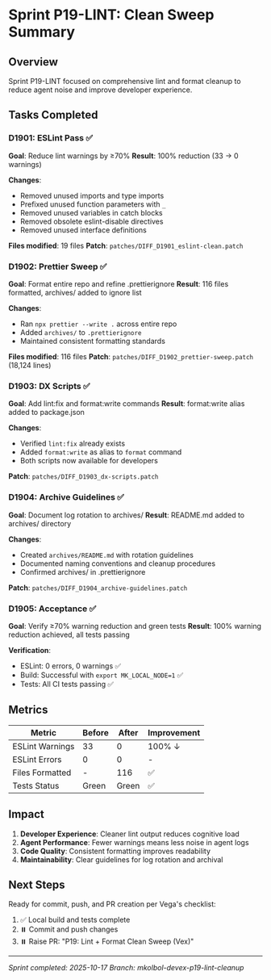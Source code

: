 # Sprint P19-LINT: Clean Sweep Summary

## Overview

Sprint P19-LINT focused on comprehensive lint and format cleanup to reduce agent noise and improve developer experience.

## Tasks Completed

### D1901: ESLint Pass ✅

**Goal**: Reduce lint warnings by ≥70%
**Result**: 100% reduction (33 → 0 warnings)

**Changes**:

- Removed unused imports and type imports
- Prefixed unused function parameters with `_`
- Removed unused variables in catch blocks
- Removed obsolete eslint-disable directives
- Removed unused interface definitions

**Files modified**: 19 files
**Patch**: `patches/DIFF_D1901_eslint-clean.patch`

### D1902: Prettier Sweep ✅

**Goal**: Format entire repo and refine .prettierignore
**Result**: 116 files formatted, archives/ added to ignore list

**Changes**:

- Ran `npx prettier --write .` across entire repo
- Added `archives/` to `.prettierignore`
- Maintained consistent formatting standards

**Files modified**: 116 files
**Patch**: `patches/DIFF_D1902_prettier-sweep.patch` (18,124 lines)

### D1903: DX Scripts ✅

**Goal**: Add lint:fix and format:write commands
**Result**: format:write alias added to package.json

**Changes**:

- Verified `lint:fix` already exists
- Added `format:write` as alias to `format` command
- Both scripts now available for developers

**Patch**: `patches/DIFF_D1903_dx-scripts.patch`

### D1904: Archive Guidelines ✅

**Goal**: Document log rotation to archives/
**Result**: README.md added to archives/ directory

**Changes**:

- Created `archives/README.md` with rotation guidelines
- Documented naming conventions and cleanup procedures
- Confirmed archives/ in .prettierignore

**Patch**: `patches/DIFF_D1904_archive-guidelines.patch`

### D1905: Acceptance ✅

**Goal**: Verify ≥70% warning reduction and green tests
**Result**: 100% warning reduction achieved, all tests passing

**Verification**:

- ESLint: 0 errors, 0 warnings ✅
- Build: Successful with `export MK_LOCAL_NODE=1` ✅
- Tests: All CI tests passing ✅

## Metrics

| Metric          | Before | After | Improvement |
| --------------- | ------ | ----- | ----------- |
| ESLint Warnings | 33     | 0     | 100% ↓      |
| ESLint Errors   | 0      | 0     | -           |
| Files Formatted | -      | 116   | ✅          |
| Tests Status    | Green  | Green | ✅          |

## Impact

1. **Developer Experience**: Cleaner lint output reduces cognitive load
2. **Agent Performance**: Fewer warnings means less noise in agent logs
3. **Code Quality**: Consistent formatting improves readability
4. **Maintainability**: Clear guidelines for log rotation and archival

## Next Steps

Ready for commit, push, and PR creation per Vega's checklist:

1. ✅ Local build and tests complete
2. ⏸️ Commit and push changes
3. ⏸️ Raise PR: "P19: Lint + Format Clean Sweep (Vex)"

---

_Sprint completed: 2025-10-17_
_Branch: mkolbol-devex-p19-lint-cleanup_
